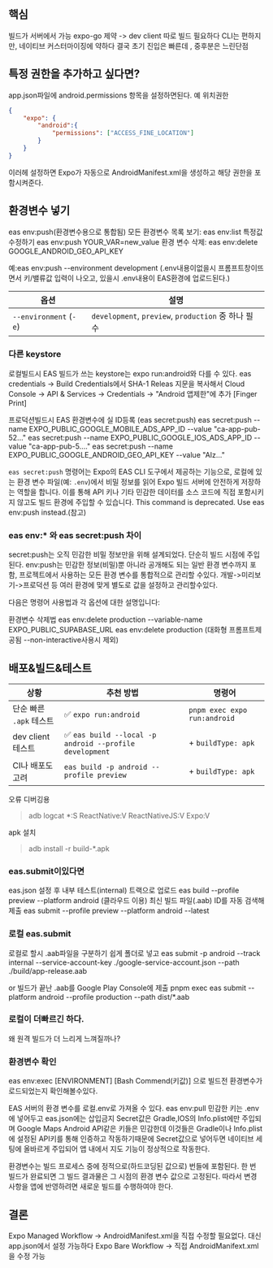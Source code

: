 
## 핵심
빌드가 서버에서 가능
expo-go 제약 -> dev client 따로 빌드 필요하다
CLI는 편하지만, 네이티브 커스터마이징에 약하다
결국 초기 진입은 빠른데 , 중후분은 느린단점

## 특정 권한을 추가하고 싶다면?
app.json파일에 android.permissions 항목을 설정하면된다.
예 위치권한
```json
{
	"expo": {
		"android":{
			"permissions": ["ACCESS_FINE_LOCATION"]
		}
	}
}
```
이러헤 설정하면 Expo가 자동으로 AndroidManifest.xml을 생성하고 해당 권한을 포함시켜준다.

## 환경변수 넣기
eas env:push(환경변수용으로 통합됨)
모든 환경변수 목록 보기: eas env:list
특정값 수정하기 eas env:push YOUR_VAR=new_value
환경 변수 삭제: eas env:delete  GOOGLE_ANDROID_GEO_API_KEY

예:eas env:push  --environment development 
(.env내용이없을시 프롬프트창이뜨면서 키/밸류값 입력이 나오고,
있을시 .env내용이 EAS환경에 업로드된다.)

| 옵션                     | 설명                                             |
| ---------------------- | ---------------------------------------------- |
| `--environment` (`-e`) | `development`, `preview`, `production` 중 하나 필수 |
### 다른 keystore
로컬빌드시
EAS 빌드가 쓰는 keystore는 expo run:android와 다를 수 있다.
eas credentials -> Build Credentials에서 SHA-1 Releas 지문을 복사해서
Cloud Console -> API & Services -> Credentials -> "Android 앱제한"에 추가
[Finger Print]

프로덕션빌드시
EAS 환경변수에 실 ID등록 (eas secret:push)
eas secret:push --name EXPO_PUBLIC_GOOGLE_MOBILE_ADS_APP_ID --value "ca-app-pub-52..."
eas secret:push --name EXPO_PUBLIC_GOOGLE_IOS_ADS_APP_ID --value "ca-app-pub-5...."
eas secret:push --name EXPO_PUBLIC_GOOGLE_ANDROID_GEO_API_KEY --value "AIz..."

`eas secret:push` 명령어는 Expo의 EAS CLI 도구에서 제공하는 기능으로, 로컬에 있는 환경 변수 파일(예: `.env`)에서 비밀 정보를 읽어 Expo 빌드 서버에 안전하게 저장하는 역할을 합니다. 이를 통해 API 키나 기타 민감한 데이터를 소스 코드에 직접 포함시키지 않고도 빌드 환경에 주입할 수 있습니다.
This command is deprecated. Use eas env:push instead.(참고)

### eas env:* 와 eas secret:push 차이 
secret:push는 오직 민감한 비밀 정보만을 위해 설계되었다. 단순히 빌드 시점에 주입된다.
env:push는  민감한 정보(비밀)뿐 아니라 공개해도 되는 일반 환경 변수까지 포함, 프로젝트에서 사용하는 모든 환경 변수를 통합적으로 관리할 수있다. 개발->미리보기->프로덕션 등 여러 환경에 맞게 별도로 값을 설정하고 관리할수있다.

다음은 명령어 사용법과 각 옵션에 대한 설명입니다:

환경변수 삭제법
eas env:delete production --variable-name EXPO_PUBLIC_SUPABASE_URL
eas env:delete production (대화형 프롬프트제공됨 --non-interactive사용시 제외)

## 배포&빌드&테스트

| 상황               | 추천 방법                                                  | 명령어                          |
| ---------------- | ------------------------------------------------------ | ---------------------------- |
| 단순 빠른 `.apk` 테스트 | ✅ `expo run:android`                                   | `pnpm exec expo run:android` |
| dev client 테스트   | ✅ `eas build --local -p android --profile development` | + `buildType: apk`           |
| CI나 배포도 고려       | `eas build -p android --profile preview`               | + `buildType: apk`           |
오류 디버깅용
>adb logcat *:S ReactNative:V ReactNativeJS:V Expo:V

apk 설치
> adb install -r build-\*.apk

### eas.submit이있다면 
eas.json 설정 후  내부 테스트(internal) 트랙으로 업로드
eas build --profile preview --platform android (클라우드 이용)
 최신 빌드 파일(.aab) ID를 자동 검색해 제출
eas submit --profile preview --platform android --latest
### 로컬 eas.submit
로컬로 할시 .aab파일을 구분하기 쉽게 폴더로 넣고
eas submit -p android --track internal --service-account-key ./google-service-account.json --path ./build/app-release.aab
 
 or 빌드가 끝난 .aab를 Google Play Console에 제출
pnpm exec eas submit --platform android --profile production --path dist/*.aab

### 로컬이 더빠르긴 하다.
왜 원격 빌드가 더 느리게 느껴질까나?

### 환경변수 확인
eas env:exec \[ENVIRONMENT\] \[Bash Commend(키값)\]
으로 빌드전 환경변수가 로드되었는지 확인해볼수있다.

EAS 서버의 환경 변수를 로컬.env로 가져올 수 있다. eas env:pull
민감한 키는 .env에 넣어두고 eas.json에는 삽입금지
Secret값은 Gradle,IOS의 Info.plist에만 주입되며 Google Maps Android API같은 키들은 민감한데 이것들은 Gradle이나 Info.plist에 설정된 API키를 통해 인증하고 작동하기때문에 Secret값으로 넣어두면 네이티브 세팅에 올바르게 주입되어 앱 내에서 지도 기능이 정상적으로 작동한다.

환경변수는 빌드 프로세스 중에 정적으로(하드코딩된 값으로) 번들에 포함된다. 한 번 빌드가 완료되면 그 빌드 결과물은 그 시점의 환경 변수 값으로 고정된다. 따라서 변경 사항을 앱에 반영하려면 새로운 빌드를 수행하여야 한다.
## 결론
Expo Managed Workflow -> AndroidManifest.xml을 직접 수정할 필요없다. 대신 app.json에서 설정 가능하다
Expo Bare Workflow -> 직접 AndroidManifext.xml을 수정 가능
